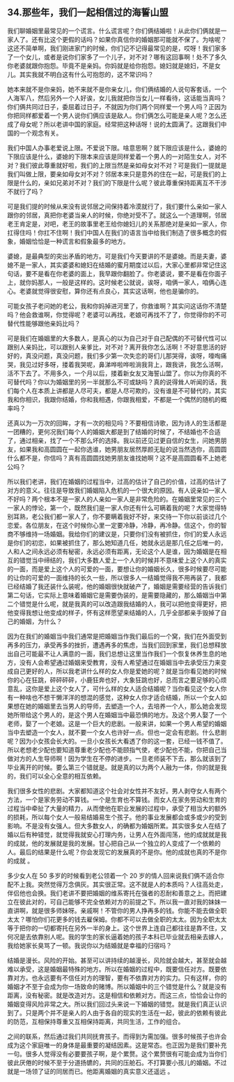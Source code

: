 ## 34.那些年，我们一起相信过的海誓山盟
我们聊婚姻里最常见的一个谎言。什么谎言呢？你们俩结婚啦！从此你们俩就是一家人了。还有比这个更假的话吗？如果你真信你的婚姻那可能就不保了。为啥呢？这还不简单啊，我们刚进家门的时候，你们记不记得最常见的是，哎呀！我们家多了一个女儿，或者是说你们家多了一个儿子，对不对？哪有这回事啊！处不了多久你老婆就跟你抱怨。毕竟不是亲妈。你妈就是给你抱怨。媳妇就是媳妇，不是女儿。其实我就不明白这有什么可抱怨的，这不常识吗？


她本来就不是你亲妈，她不来就不是你亲女儿，你们俩结婚的人说句客套话，一个人海军八，然后另外一个人好诶，女儿我就把你当女儿一样看待，这话能当真吗？你们俩共同过日子，委屈着过日子，不就因为你们两个同样爱一个男人吗？正因为你把同样都爱着一个男人说你们俩应该是敌人。你们俩怎么可能是亲人呢？怎么还成了母女呢？所以老讲中国的家庭。经常把这种话呀！说的太圆满了。这跟我们中国的一个观念有关。


我们中国人办事老爱说上限。不爱说下限。啥意思啊？就下限应该是什么，婆媳的下限应该是什么，婆媳的下限本来应该是同样爱着一个男人的一对陌生女人，对不对？我们彼此尊重就好啦，我们的上限当然是亲如母女对不对？可是我们一提就是我们叫做上限，要亲如母女对不对？邻居本来只是意外的住在一起，可是我们的上限是什么的，亲如兄弟对不对？我们的下限是什么呢？彼此尊重保持距离互不干涉不就行了吗？


可是我们提的时候从来没有说邻居之间保持着冷漠就行了，我们要什么亲如一家人跟你的邻居，真把你老婆当亲人的时候，你绝对受不了。就这么一个道理啊，邻居老王肯定是，对吧，老王的故事里老王给你媳妇儿的关系那绝对是亲如一家人，你扛得住吗！你扛不住啊！我们中国人在我们的语言当中给我们制造了很多概念的假象，婚姻恰恰是一种谎言和假象最多的地方。


婆媳，是最典型的突出矛盾的地方。可是我们今天要讲的不是婆媳。而是夫妻，婆媳不是一家人，其实婆婆和媳妇在结婚的蜜月期度过以后，大家心里都非常记住这句话，要不是看在你老婆的面上，我早跟你翻脸了。你老婆说，要不是看在你面子上，就你妈那人，一般是这样的。这时候老公就说，诶呀，咱俩一家人，咱俩心连心。老婆就觉得很安慰，算你还有点良心，其实这话啊，他也是骗你的。


可能女孩子老问她的老公，我和你妈掉进河里了，你救谁啊？其实问这话你不清楚吗？他会救谁啊，你觉得呢？老婆可以再找，老娘可再找不了了，你觉得你的不可替代性能够跟他亲妈比吗？


可是我们在婚姻里的大多数人，是真心的以为自己对于自己配偶的不可替代性可以跟别人亲妈比，可以跟别人亲爹比，对不对？离开我你怎么活啊！不好意思活的好好的，真没问题，真没问题，我们多少第一次失恋的哥们儿那哭得，诶呀，嚎啕痛哭，我见过好多呀，搂着我哭呢，鼻涕哗啦哗啦淌我背上，跟我讲，我怎么活啊，活不下去了。不用多久，一个月以后，搂着新女友又海誓山盟了。你以为你真的不可替代吗？你以为婚姻里的另一半就那么不可或缺吗？真的说得耸人听闻的话，我们每个人在本质上讲都是人尽可夫，都是人尽可欺的，没有谁是不可替代的，其实我和你相识，我跟你结婚，你和我相遇，你跟我相爱，不都是一个偶然的随机的概率吗？


还真以为一万次的回眸，才有一次的相见吗？不要相信诗歌，因为诗人的生活都是一团糟的，更何况我们每个人的婚姻大都是到了结婚的时候了，不结婚也不合适了，通过相亲，找了一个不那么坏的选择。我以前还见过更自信的女生，问她男朋友，如果我和高圆圆在一起你选谁，她男朋友居然厚颜无耻的说当然选你，高圆圆什么都不是，你信吗？真有高圆圆找她男朋友谁找她啊？这不是高圆圆看不上她老公吗？


所以我们老讲，我们在婚姻的过程当中，过高的估计了自己的价值，过高的估计了对方的意义。往往是导致我们婚姻陷入危机的一个很大的原因。有人说亲如一家人不好吗？两个根本不是一家人的人亲如一家人是非常危险的。在婚姻里常见的三个一家人的悖论，第一个，既然我们是一家人你还有什么可瞒着我的呢？大家觉得特别耳熟，老公我们都一家人了，你不要瞒着我好不好，来交待一下你以前谈过几个恋爱。各位朋友，在这个时候你心里一定要冷静，冷静，再冷静。信这个，你的智商不够维持一场婚姻。我给你们的建议是，只要你们没有被抓住，你们的爱人永远是你们的初恋，如果被抓住了，那么她知道几任，她就永远是那几任之后唯一的，人和人之间永远必须有秘密，永远必须有距离，无论这个人是谁，因为婚姻是在相互的错觉当中缔结的，我们大多数人爱上一个人的时候并不意味爱上这个人的真实的一面，而是爱上这个人的可爱的一面，要想让你的婚姻长久，很多时候要尽可能的让你的可爱的一面维持的长久一些，所以很多人一结婚觉得我不用再装了，我都已经结婚了我还装什么装呢，他的婚姻很快就破产了，婚姻是需要经营的告诉我们第二句话，它实际上意味着婚姻它是需要伪装的，是需要隐藏的，那么婚姻当中第二个错觉是什么呢，就是我真的可以改造跟我结婚的人，我可以把他变得更好，把他变得我想让他变成的样子，怀有这样愿望来结婚的人，几乎全部都亲手毁掉了自己的婚姻，为什么？


因为在我们的婚姻当中我们通常是把婚姻当作我们最后的一个窝，我们在外面受到再多的压力，承受再多的挫折，遭遇再多的焦虑，当我们回到家里，我们总想释放出自己可能最不让人满意的一面，我们总想让这里当作我们一个恢复休养生息的地方，没有人会希望通过婚姻来受教育，没有人希望通过在婚姻当中去承受压力来变成自己更好的人，所以我老讲什么样的女人你是爱她的呢？就是当你看见她的时候你的心在狂跳，砰砰砰砰，小鹿狂奔也好，大象狂跳也好，总而言之要足够的心烦意乱，这你是爱上这个女人了，可什么样的女人适合结婚呢？当你看见这个女人你有一种啥也不想干懒洋洋的想混的感觉，这种女人你才适合结婚，所以一个女人如果想在她的婚姻里去当男人的导师，去塑造一个人，去培养一个人，那么她会发现她所带给这个男人的，是这个男人在婚姻当中最恐惧的地方。及这个男人娶了一个老师，娶了一个老娘。这是一个巨大的悲剧。一般来讲，如果一个男人希望的婚姻当中去塑造一个女人，就不要一个女人也许好一点。但也一定会有悲剧。什么悲剧呢？因为小女孩会长大的。一旦小女孩长大看透了你的这一套，已经一钱不值了。所以老想老少配也要知道尊重老少配也不能颐指气使，老少配也不能，你把自己当做对方的人生导师啊！因为学生在不停的进步。一旦老师装不下去，那么就该到了毕业离开的时候。要么第三个错就是。就是真的以为两个人融为一体，你的就是我的，我们可以全心全意的相互依赖。


我们很多女性的悲剧。大家都知道这个社会对女性并不友好。男人剥夺女人有两个方法，一个是家务劳动不算钱。一个是生育也不算钱。而女人在家务劳动和生育的过程当中牵扯了大量的精力，从而使他在职业发展的过程中，承受了相当大的额外的损耗，所以每个女人一般易结婚易生个孩子。他的事业发展都会或多或少的受到影响。不是没有女强人。但大多数女人，的确都为婚姻所累。其实很多女人在结了婚以后有种错觉，就觉得我就安心打理内务，让男人在外面闯荡，他的成就就是我的成就，他的发展就是我的发展。甘心把自己从一个独立的人变成了一个依赖的人。最后的结果是什么呢？你会发现它的发展真的不是你。他的成就也真的不是你的成就 。


多少女人在 50 多岁的时候看到老公领着一个 20 岁的情人回来说我们俩不适合你配不上我。突然觉得万念俱灰。其实很正常。这不就是人的本质吗？人往高处走，伴侣他也会换。我们老讲不要把婚姻的维系寄托在强者的忍耐和善意之上。而把建立在彼此对的，可自己能够不完全依赖对方的前提之下。所以我一直对我的妹妹一直讲啊，就是很多师妹呀。亲戚啊！不管你的男人挣再多的钱。你能不能去做全职太太？哪怕你们花更多的钱去雇保姆。你都不可以去做全职的太太。因为全职太太等于把你的一切都寄托在另外一半的身上。这个世界上连自己都往往是靠不住，又何况是去依靠别人呢。我的学生的家长逼着她的孩子本科已毕业就去相亲去嫁人，我给她家长臭骂了一顿。我说你以为结婚就是幸福的归宿吗？


结婚是漫长。风险的开始。甚至可以讲持续的越漫长，风险就会越大，甚至就会越难以承受，这是婚姻最特殊的地方。所以在婚姻的过程中，既要信任对方。既要依靠对方。也永远要有不信任对方的理智，要有不依靠对方的实力。只有这样，你的婚姻才不至于会成为你一场致命的赌博。所以婚姻中的三个错觉是什么？就是没有距离，没有秘密。就是改造对方。这是相信和依赖对方。而这三点，恰恰会让你的婚姻变得风险非常之大。所以我们回过头来说一下婚姻的错觉。就是我们真正认识到了。只是两个并不是亲人的人由于各自的现实的生活在一起，彼此的依赖有彼此的防范，互相保持尊重又互相保持距离，共同生活，工作的组合。


之间的联系，然后通过我们共同抚育孩子。而得到为需加强。很多时候孩子也许会成为这个家庭唯一的身体是最重要的凝结因素。这是常态。也正因为是我们要补充一句。很多人觉得没有必要要孩子啊，是个累赘。这个累赘很有可能会成为当你们彼此厌倦的时候不至于分道扬镳的，共同的压舱石。不打算要小孩儿的婚姻。不过就是一场领了证的同居而已。他距离婚姻的真实意义还遥远 。


